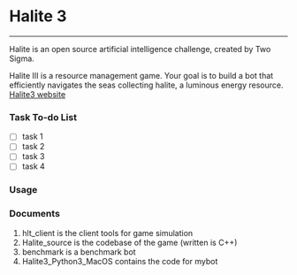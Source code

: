 # Halite 3
***
Halite is an open source artificial intelligence challenge, created by Two Sigma.

Halite III is a resource management game. Your goal is to build a bot that efficiently navigates the seas collecting halite, a luminous energy resource.
[Halite3 website](https://halite.io)

### Task To-do List
- [ ] task 1
- [ ] task 2
- [ ] task 3
- [ ] task 4

### Usage

### Documents
1. hlt_client is the client tools for game simulation
2. Halite_source is the codebase of the game (written is C++)
3. benchmark is a benchmark bot
4. Halite3_Python3_MacOS contains the code for mybot

